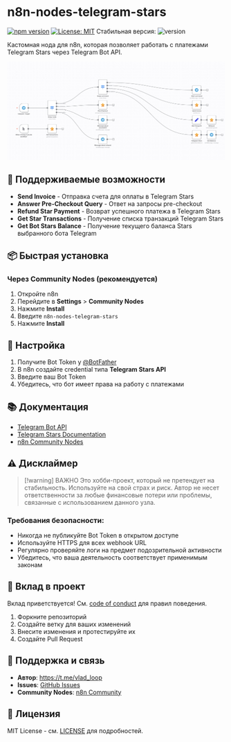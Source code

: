 # n8n-nodes-telegram-stars

[![npm version](https://img.shields.io/npm/v/n8n-nodes-telegram-stars.svg)](https://www.npmjs.com/package/n8n-nodes-telegram-stars)
[![License: MIT](https://img.shields.io/badge/License-MIT-yellow.svg)](https://opensource.org/licenses/MIT)
Стабильная версия: ![version](https://img.shields.io/badge/version-1.0.0-blue)

Кастомная нода для n8n, которая позволяет работать с платежами Telegram Stars через Telegram Bot API.

![Telegram Stars node](https://raw.githubusercontent.com/Vlad-Loop/n8n-nodes-telegram-stars/master/screenshots/screen-1.png)

## 🌟 Поддерживаемые возможности

- **Send Invoice** - Отправка счета для оплаты в Telegram Stars
- **Answer Pre-Checkout Query** - Ответ на запросы pre-checkout
- **Refund Star Payment** - Возврат успешного платежа в Telegram Stars
- **Get Star Transactions** - Получение списка транзакций Telegram Stars
- **Get Bot Stars Balance** - Получение текущего баланса Stars выбранного бота Telegram

## 📦 Быстрая установка

### Через Community Nodes (рекомендуется)

1. Откройте n8n
2. Перейдите в **Settings** > **Community Nodes**
3. Нажмите **Install**
4. Введите `n8n-nodes-telegram-stars`
5. Нажмите **Install**

## 🔑 Настройка

1. Получите Bot Token у [@BotFather](https://t.me/BotFather)
2. В n8n создайте credential типа **Telegram Stars API**
3. Введите ваш Bot Token
4. Убедитесь, что бот имеет права на работу с платежами

## 📚 Документация

- [Telegram Bot API](https://core.telegram.org/bots/api)
- [Telegram Stars Documentation](https://core.telegram.org/bots/payments)
- [n8n Community Nodes](https://docs.n8n.io/integrations/community-nodes/)

## ⚠️ Дисклаймер

> [!warning] ВАЖНО
> Это хобби-проект, который не претендует на стабильность. Используйте на свой страх и риск. Автор не несет ответственности за любые финансовые потери или проблемы, связанные с использованием данного узла.

### Требования безопасности:
- Никогда не публикуйте Bot Token в открытом доступе
- Используйте HTTPS для всех webhook URL
- Регулярно проверяйте логи на предмет подозрительной активности
- Убедитесь, что ваша деятельность соответствует применимым законам

## 🤝 Вклад в проект

Вклад приветствуется! См. [code of conduct](./CODE_OF_CONDUCT.md) для правил поведения.

1. Форкните репозиторий
2. Создайте ветку для ваших изменений
3. Внесите изменения и протестируйте их
4. Создайте Pull Request

## 💬 Поддержка и связь

- **Автор**: https://t.me/vlad_loop
- **Issues**: [GitHub Issues](https://github.com/Vlad-Loop/n8n-nodes-telegram-stars/issues)
- **Community Nodes**: [n8n Community](https://community.n8n.io/)

## 📄 Лицензия

MIT License - см. [LICENSE](./LICENSE) для подробностей.

